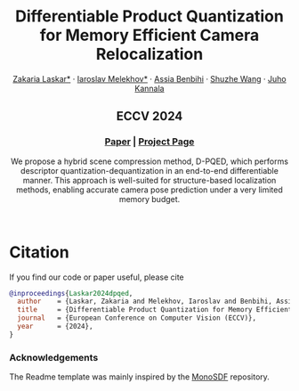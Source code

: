 <p align="center">

  <h1 align="center">Differentiable Product Quantization for Memory Efficient Camera Relocalization</h1>
  <p align="center">
    <a href="https://scholar.google.com/citations?user=kd3XIUkAAAAJ&hl=en/">Zakaria Laskar*</a>
    ·
    <a href="https://imelekhov.com/">Iaroslav Melekhov*</a>
    ·
    <a href="https://abenbihi.github.io/">Assia Benbihi</a>
    ·
    <a href="https://ffrivera0.github.io/">Shuzhe Wang</a>
    ·
    <a href="https://users.aalto.fi/~kannalj1/">Juho Kannala</a>

  </p>
  <h2 align="center">ECCV 2024</h2>
  <h3 align="center"><a href="https://arxiv.org/abs/2407.15540v1">Paper</a> | <a href=""https://imelekhov.com/dpqed/>Project Page</a> </h3>
  <div align="center"></div>
</p>


<p align="center">
We propose a hybrid scene compression method, D-PQED, which performs descriptor quantization-dequantization in an end-to-end differentiable manner. This approach is well-suited for structure-based localization methods, enabling accurate camera pose prediction under a very limited memory budget.
</p>
<br>


# Citation
If you find our code or paper useful, please cite
```bibtex
@inproceedings{Laskar2024dpqed,
  author    = {Laskar, Zakaria and Melekhov, Iaroslav and Benbihi, Assia and Wang, Shuzhe and Kannala, Juho},
  title     = {Differentiable Product Quantization for Memory Efficient Camera Relocalization},
  journal   = {European Conference on Computer Vision (ECCV)},
  year      = {2024},
}
```

### Acknowledgements
The Readme template was mainly inspired by the [MonoSDF](https://github.com/autonomousvision/monosdf) repository.

